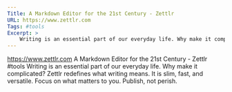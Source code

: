 ```yaml
---
Title: A Markdown Editor for the 21st Century - Zettlr
URL: https://www.zettlr.com
Tags: #tools
Excerpt: >
    Writing is an essential part of our everyday life. Why make it complicated? Zettlr redefines what writing means. It is slim, fast, and versatile. Focus on what matters to you. Publish, not perish.
---
```

https://www.zettlr.com
A Markdown Editor for the 21st Century - Zettlr
#tools
Writing is an essential part of our everyday life. Why make it complicated? Zettlr redefines what writing means. It is slim, fast, and versatile. Focus on what matters to you. Publish, not perish.